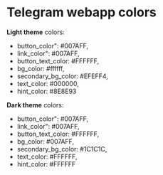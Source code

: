 # Telegram webapp colors
**Light theme** colors:

- button_color": #007AFF,
- link_color": #007AFF,
- button_text_color: #FFFFFF,
- bg_color: #ffffff,
- secondary_bg_color: #EFEFF4,
- text_color: #000000,
- hint_color: #8E8E93

**Dark theme** colors:
- button_color": #007AFF,
- link_color": #007AFF,
- button_text_color: #FFFFFF,
- bg_color: #007AFF,
- secondary_bg_color: #1C1C1C,
- text_color: #FFFFFF,
- hint_color: #FFFFFF
